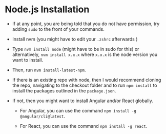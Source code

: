 # Node.js Installation

* If at any point, you are being told that you do not have permission, try adding `sudo` to the front of your commands.

* Install nvm (you might have to edit your `.zshrc` afterwards )

* Type `nvm install node` (might have to be in sudo for this) or alternatively, `nvm install x.x.x` where `x.x.x` is the node version you want to install.

* Then, run `nvm install-latest-npm`.

* If there is an existing repo with node, then I would recommend cloning the repo, navigating to the checkout folder and to run `npm install` to install the packages outlined in the `package.json`.

* If not, then you might want to install Angular and/or React globally.

  * For Angular, you can use the command `npm install -g @angular/cli@latest`.

  * For React, you can use the command `npm install -g react`.